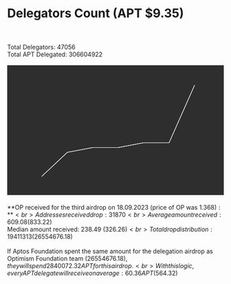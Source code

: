 # Delegators Count (APT $9.35)<br><br>
Total Delegators: 47056<br>
Total APT Delegated: 306604922<br><br>
![Delegators Plot](delegators_plot.png)<br><br>
**OP received for the third airdrop on 18.09.2023 (price of OP was $1.368):**<br>
Addresses received drop: 31870<br>
Average amount received: 609.08 ($833.22)<br>
Median amount received: 238.49 ($326.26)<br>
Total drop distribution: 19411313 ($26554676.18)<br><br>
If Aptos Foundation spent the same amount for the delegation airdrop as Optimism Foundation team ($26554676.18),they will spend 2840072.32 APT for this airdrop.<br>
With this logic, every APT delegate will receive on average: 60.36 APT ($564.32)<br>
